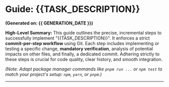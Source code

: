 # Guide: {{TASK_DESCRIPTION}}
**(Generated on: {{ GENERATION_DATE }})**

**High-Level Summary:**
This guide outlines the precise, incremental steps to successfully implement "{{TASK_DESCRIPTION}}". It enforces a strict **commit-per-step workflow** using Git. Each step includes implementing or testing a specific change, **mandatory verification**, analysis of potential impacts on other files, and finally, a dedicated commit. Adhering strictly to these steps is crucial for code quality, clear history, and smooth integration.

*(Note: Adapt package manager commands like `pnpm run ...` or `npm test` to match your project's setup: `npm`, `yarn`, or `pnpm`.)*

--- 